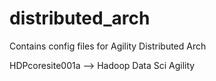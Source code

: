 # distributed_arch
Contains config files for Agility Distributed Arch

HDPcoresite001a --> Hadoop Data Sci Agility
